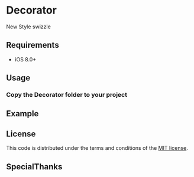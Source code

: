 # Decorator
New Style swizzle

## Requirements

* iOS 8.0+

## Usage

### Copy the Decorator folder to your project


## Example


## License

This code is distributed under the terms and conditions of the [MIT license](LICENSE).

## SpecialThanks